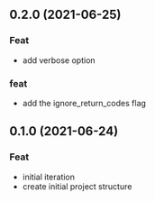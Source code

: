## 0.2.0 (2021-06-25)

### Feat

- add verbose option

### feat

- add the ignore_return_codes flag

## 0.1.0 (2021-06-24)

### Feat

- initial iteration
- create initial project structure
